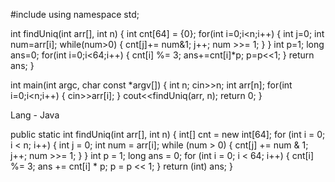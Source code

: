 #include <iostream>
using namespace std;

int findUniq(int arr[], int n) {
    int cnt[64] = {0};
    for(int i=0;i<n;i++) {
        int j=0;
        int num=arr[i];
        while(num>0) {
            cnt[j]+= num&1;
            j++;
            num >>= 1;
        }
    }
    int p=1;
    long ans=0;
    for(int i=0;i<64;i++) {
        cnt[i] %= 3;
        ans+=cnt[i]*p;
        p=p<<1;
    }
    return ans;
}

int main(int argc, char const *argv[])
{
    int n;
    cin>>n;
    int arr[n];
    for(int i=0;i<n;i++) {
        cin>>arr[i];
    }
    cout<<findUniq(arr, n);
    return 0;
}


Lang - Java

  public static int findUniq(int arr[], int n) {
        int[] cnt = new int[64];
        for (int i = 0; i < n; i++) {
            int j = 0;
            int num = arr[i];
            while (num > 0) {
                cnt[j] += num & 1;
                j++;
                num >>= 1;
            }
        }
        int p = 1;
        long ans = 0;
        for (int i = 0; i < 64; i++) {
            cnt[i] %= 3;
            ans += cnt[i] * p;
            p = p << 1;
        }
        return (int) ans;
    }